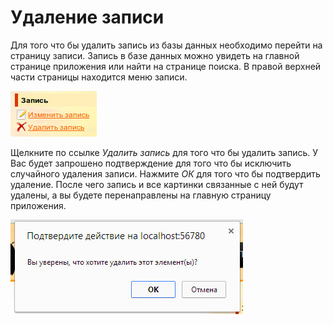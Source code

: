 # Удаление записи

Для того что бы удалить запись из базы данных необходимо перейти на страницу записи. Запись в базе данных можно увидеть
на главной странице приложения или найти на странице поиска. В правой верхней части страницы находится меню записи.

![Меню записи](https://raw.githubusercontent.com/anime-db/anime-db-docs/master/images/ru/item/menu.jpg)

Щелкните по ссылке *Удалить запись* для того что бы удалить запись. У Вас будет запрошено подтверждение для того что бы
исключить случайного удаления записи. Нажмите *ОК* для того что бы подтвердить удаление. После чего запись и все
картинки связанные с ней будут удалены, а вы будете перенаправлены на главную страницу приложения.

![Подтверждение удаления](https://raw.githubusercontent.com/anime-db/anime-db-docs/master/images/ru/confirm_delete.jpg)